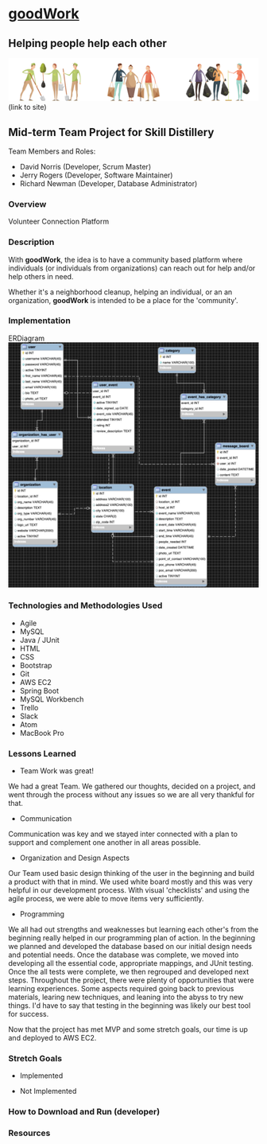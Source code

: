 #  [goodWork](http://18.190.114.201:8080/GoodWork/index.do)
## Helping people help each other
![Image description](GoodWork/src/main/webapp/css/volunteer.png)
(link to site)

## Mid-term Team Project for Skill Distillery

Team Members and Roles:

* David Norris (Developer, Scrum Master)
* Jerry Rogers (Developer, Software Maintainer)
* Richard Newman (Developer, Database Administrator)

### Overview

Volunteer Connection Platform

### Description

With **goodWork**, the idea is to have a community based platform
where individuals (or individuals from organizations) can reach
out for help and/or help others in need.

Whether it's a neighborhood cleanup, helping an individual, or an
an organization, **goodWork** is intended to be a place for the
'community'.

### Implementation



ERDiagram
![Image description](GoodWork/src/main/webapp/css/modelDB.jpg)

### Technologies and Methodologies Used

* Agile
* MySQL
* Java / JUnit
* HTML
* CSS
* Bootstrap
* Git
* AWS EC2
* Spring Boot
* MySQL Workbench
* Trello
* Slack
* Atom
* MacBook Pro


### Lessons Learned

* Team Work was great!

We had a great Team. We gathered our thoughts, decided on a project,
and went through the process without any issues so we are all very
thankful for that.

* Communication

Communication was key and we stayed inter connected with a plan to
support and complement one another in all areas possible.

* Organization and Design Aspects

Our Team used basic design thinking of the user in the beginning
and build a product with that in mind. We used white board mostly
and this was very helpful in our development process. With visual
'checklists' and using the agile process, we were able to move
items very sufficiently.

* Programming

We all had out strengths and weaknesses but learning each other's
from the beginning really helped in our programming plan of
action. In the beginning we planned and developed the database
based on our initial design needs and potential needs. Once the
database was complete, we moved into developing all the essential
code, appropriate mappings, and JUnit testing. Once the all tests
were complete, we then regrouped and developed next steps. Throughout
the project, there were plenty of opportunities that were learning
experiences. Some aspects required going back to previous materials,
learing new techniques, and leaning into the abyss to try new things.
I'd have to say that testing in the beginning was likely our best
tool for success.

Now that the project has met MVP and some stretch goals, our time
is up and deployed to AWS EC2.


### Stretch Goals

* Implemented


* Not Implemented

### How to Download and Run (developer)

### Resources
